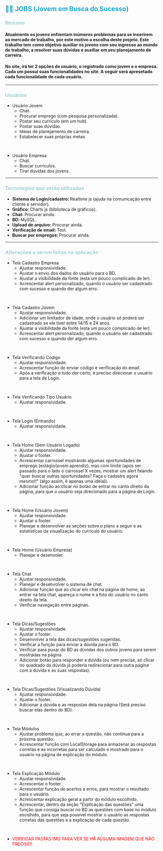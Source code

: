 <h2 style="color: #19a7ce;">
  👷🏼 JOBS (Jovem em Busca do Sucesso)
</h2>

<h3 style="color: #9DD4D1;">
  Resumo
</h3>

<h4>
  Atualmente os jovens enfrentam inúmeros problemas para se inserirem ao mercado de trabalho, por este motivo a escolha deste projeto. Este trabalho tem como objetivo auxiliar os jovens com seu ingresso ao mundo do trabalho, a resolver suas dúvidas e auxiliar em seu planejamento de carreira.
</h4>

<h4>
  No site, irá ter 2 opções de usuário, o registrado como jovem e o empresa. Cada um possui suas funcionalidades no site. A seguir será apresetado cada funcionalidade de cada usuário.
</h4>

<hr>

<h3 style="color: #9DD4D1;">
  Usuários
</h3>


  - Usuário Jovem
    - Chat.
    - Procurar emprego (com pesquisa personalizada).
    - Postar seu currículo (em um hub).
    - Postar suas dúvidas.
    - Ideias de planejamento de carreira.
    - Estabelecer suas próprias metas

<br>

  - Usuário Empresa
      - Chat.
      - Buscar currículos.
      - Tirar dúvidas dos jovens.

<hr>

<h3 style="color: #9DD4D1;">
  Tecnologias que serão utilizadas
</h3>

- <b> Sistema de Login/cadastro: </b> Realtime js (ajuda na comunicação entre cliente e servidor).
- <b> Gráfico: </b> Charts js (biblioteca de gráficos).
- <b> Chat: </b> Procurar ainda.
- <b> BD: </b> MySQL.
- <b> Upload de arquivo: </b> Procurar ainda.
- <b> Verificação de email: </b> Test.
- <b> Buscar por empregos: </b> Procurar ainda.

<hr>

<h3 style="color: #9DD4D1;">
  Alterações a serem feitas na aplicação
</h3>

- Tela Cadastro Empresa
	- Ajustar responsividade.
	- Ajustar o envio dos dados do usuário para o BD.
	- Ajustar a visibilidade da fonte (esta um pouco complicado de ler).
  - Acrescentar alert personalizado, quando o usuário ser cadastrado com sucesso e quando der algum erro.

<br>

- Tela Cadastro Jovem
	- Ajustar responsividade.
	- Adicionar um limitador de idade, onde o usuário só poderá ser cadastrado se ele tiver entre 14/15 e 24 anos.
	- Ajustar a visibilidade da fonte (esta um pouco complicado de ler).
  - Acrescentar alert personalizado, quando o usuário ser cadastrado com sucesso e quando der algum erro.

<br>

- Tela Verificando Código
	- Ajustar responsividade.
  - Acrescentar função de enviar código e verificação do email.
  - Após a verificação e tudo der certo, é preciso direcionar o usuário para a tela de Login.

<br>

- Tela Verificando Tipo Usuário
  - Ajustar responsividade.

<br>

- Tela Login (Entrando)
  - Ajustar responsividade.

<br>

- Tela Home (Sem Usuário Logado)
  - Ajustar responsividade.
  - Ajustar o footer.
  - Acrescentar carrossel mostrando algumas oportunidades de emprego (estágio/jovem aprendiz), mas com limite (após ser passado para o lado o carrossel X vezes, mostrar um alert falando "quer buscar outras oportunidades? Faça o cadastro agora mesmo!!" (algo assim, é apenas uma ideia)).
  - Adicionar função ao clicar no botão de entrar no canto direito da página, para que o usuário seja direcionado para a página de Login.

<br>

- Tela Home (Usuário Jovem)
  - Ajustar responsividade.
  - Ajustar o footer.
  - Planejar e desenvolver as seções sobre o plano a seguir e as estatísticas da visualização do currículo do usuário.

<br>

- Tela Home (Usuário Empresa)
  - Planejar e desenvoler.

<br>

- Tela Chat
	- Ajustar responsividade.
  - Planejar e desenvolver o sistema de chat.
  - Adicionar função que ao clicar em chat na página de home, ao entrar na tela chat, apareça o nome e a foto do usuário no canto direito da tela.
  - Verificar navegação entre páginas.
  
<br>

- Tela Dicas/Sugestões
  - Ajustar responsividade.
  - Ajustar o footer.
  - Desenvolver a tela das dicas/sugestões sugeridas.
  - Verificar a função para enviar a dúvida para o BD.
  - Verificar para puxar do BD as dúvidas dos outros jovens para serem mostradas na página.
  - Adicionar botão para responder a dúvida (ou nem precise, só clicar no quadrado da dúvida já poderia redirecionar para outra página com a dúvida e as suas respostas).

<br>

- Tela Dicas/Sugestões (Visualizando Dúvida)
  - Ajustar responsividade.
  - Ajustar o footer.
  - Adicionar a dúvida e as respostas dela na página (Será preciso buscar elas dentro do BD).

<br>

- Tela Módulos
  - Ajustar problema que, ao errar a questão, não continua para a próxima questão.
  - Acrescentar função com LocalStorage para armazenar as respostas corretas e as incorretas para ser calculado e mostrado para o usuário na página de explicação do módulo.

<br>

- Tela Explicação Módulo
  - Ajustar responsividade.
  - Acrescentar o footer.
  - Acrescentar função de acertos e erros, para mostrar o resultado para o usuário.
  - Acrescentar explicação geral a partir do módulo escolhido.
  - Acrescentar, dentro da seção "Explicação das questões" uma função que consiga buscar no BD as questões com base no módulo escolhido, para que seja possível mostrar o usuário as respostas corretas das questões e a explicação de cada questão.

<br>

- <p style="color: red;"> VERIFICAR PASTAS IMG PARA VER SE HÁ ALGUMA IMAGEM QUE NÃO PRECISE!! </p>